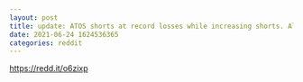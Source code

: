 ```yaml
--- 
layout: post 
title: update: ATOS shorts at record losses while increasing shorts. All time high 24.1mm 
date: 2021-06-24 1624536365 
categories: reddit 
--- 
```

https://redd.it/o6zixp